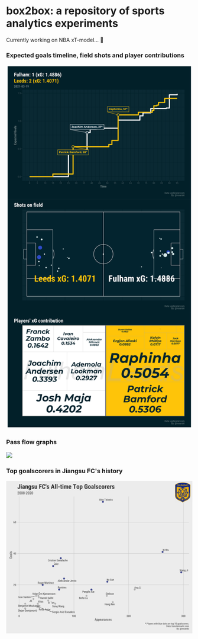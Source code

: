 # box2box: a repository of sports analytics experiments

Currently working on NBA xT-model... 🚧

### Expected goals timeline, field shots and player contributions

![](match-analysis/18705-Fulham-vs-Leeds-xg-complete.png)

### Pass flow graphs

![](pass-flow-graph/img/Ivan-Rakitić.png)

### Top goalscorers in Jiangsu FC's history

![](a-pipe-dream-jiangsu-fc/jiangsu-top-scorers-logo.png)